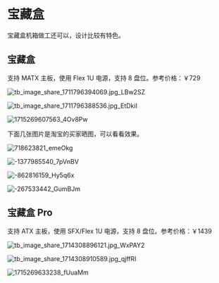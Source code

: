 # 宝藏盒

宝藏盒机箱做工还可以，设计比较有特色。

## 宝藏盒

支持 MATX 主板，使用 Flex 1U 电源，支持 8 盘位。参考价格：￥729

![tb_image_share_1711796394069.jpg_LBw2SZ](https://img.slarker.me/wiki/tb_image_share_1711796394069.jpg_LBw2SZ.png)

![tb_image_share_1711796388536.jpg_EtDkiI](https://img.slarker.me/wiki/tb_image_share_1711796388536.jpg_EtDkiI.png)

![1715269607563_4Ov8Pw](https://img.slarker.me/wiki/1715269607563_4Ov8Pw.jpg)

下面几张图片是淘宝的买家晒图，可以看看效果。

![718623821_emeOkg](https://img.slarker.me/wiki/718623821_emeOkg.png)

![-1377985540_7pVnBV](https://img.slarker.me/wiki/-1377985540_7pVnBV.png)

![-862816159_Hy5q6x](https://img.slarker.me/wiki/-862816159_Hy5q6x.png)

![-267533442_GumBJm](https://img.slarker.me/wiki/-267533442_GumBJm.png)

## 宝藏盒 Pro

支持 ATX 主板，使用 SFX/Flex 1U 电源，支持 8 盘位。参考价格：￥1439

![tb_image_share_1714308896121.jpg_WxPAY2](https://img.slarker.me/wiki/tb_image_share_1714308896121.jpg_WxPAY2.png)

![tb_image_share_1714308910589.jpg_qjffRI](https://img.slarker.me/wiki/tb_image_share_1714308910589.jpg_qjffRI.png)

![1715269633238_fUuaMm](https://img.slarker.me/wiki/1715269633238_fUuaMm.jpg)